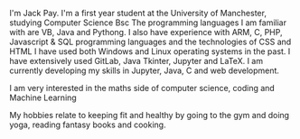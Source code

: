 I'm Jack Pay. I'm a first year student at the University of Manchester, studying Computer Science Bsc
The programming languages I am familiar with are VB, Java and Pythong. I also have experience with ARM, C, PHP, Javascript & SQL programming languages and the technologies of CSS and HTML
I have used both Windows and Linux operating systems in the past. I have extensively used GitLab, Java Tkinter, Jupyter and LaTeX.
I am currently developing my skills in Jupyter, Java, C and web development.

I am very interested in the maths side of computer science, coding and Machine Learning

My hobbies relate to keeping fit and healthy by going to the gym and doing yoga, reading fantasy books and cooking.
